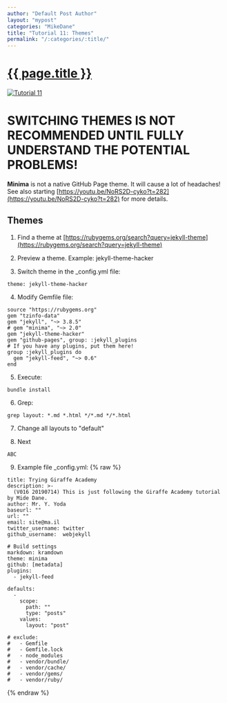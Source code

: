 ```yaml
---
author: "Default Post Author"
layout: "mypost"
categories: "MikeDane"
title: "Tutorial 11: Themes"
permalink: "/:categories/:title/"
---
```


# [{{ page.title }}](https://youtu.be/NoRS2D-cyko)
[![Tutorial 11](https://img.youtube.com/vi/NoRS2D-cyko/0.jpg)](https://www.youtube.com/watch?v=NoRS2D-cyko)

# SWITCHING THEMES IS NOT RECOMMENDED UNTIL FULLY UNDERSTAND THE POTENTIAL PROBLEMS!

**Minima** is not a native GitHub Page theme. It will cause a lot of headaches!
See also starting [https://youtu.be/NoRS2D-cyko?t=282](https://youtu.be/NoRS2D-cyko?t=282) for more details.

## Themes

1. Find a theme at 
   [https://rubygems.org/search?query=jekyll-theme](https://rubygems.org/search?query=jekyll-theme)

2. Preview a theme. Example: jekyll-theme-hacker

3. Switch theme in the _config.yml file:
```
theme: jekyll-theme-hacker
```

4. Modify Gemfile file:
```
source "https://rubygems.org"
gem "tzinfo-data"
gem "jekyll", "~> 3.8.5"
# gem "minima", "~> 2.0"
gem "jekyll-theme-hacker"
gem "github-pages", group: :jekyll_plugins
# If you have any plugins, put them here!
group :jekyll_plugins do
  gem "jekyll-feed", "~> 0.6"
end
```

5. Execute:
```
bundle install
```

6. Grep:
```
grep layout: *.md *.html */*.md */*.html
```

7. Change all layouts to "default"

8. Next
```
ABC
```

9.  Example file _config.yml:
{% raw %}
```
title: Trying Giraffe Academy
description: >-
  (V016 20190714) This is just following the Giraffe Academy tutorial by Mide Dane.
author: Mr. Y. Yoda
baseurl: "" 
url: "" 
email: site@ma.il
twitter_username: twitter
github_username:  webjekyll

# Build settings
markdown: kramdown
theme: minima
github: [metadata]
plugins:
  - jekyll-feed

defaults:
  -
    scope:
      path: ""
      type: "posts"
    values:
      layout: "post"

# exclude:
#   - Gemfile
#   - Gemfile.lock
#   - node_modules
#   - vendor/bundle/
#   - vendor/cache/
#   - vendor/gems/
#   - vendor/ruby/
```
{% endraw %}

